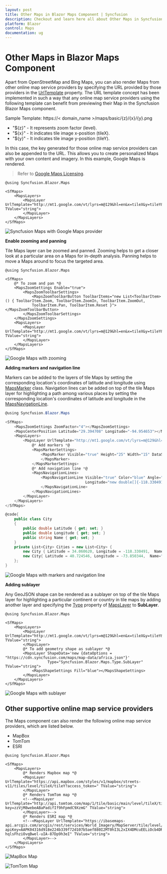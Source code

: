 ```yaml
---
layout: post
title: Other Maps in Blazor Maps Component | Syncfusion
description: Checkout and learn here all about Other Maps in Syncfusion Blazor Maps component and much more details.
platform: Blazor
control: Maps
documentation: ug
---
```


# Other Maps in Blazor Maps Component

Apart from OpenStreetMap and Bing Maps, you can also render Maps from other online map service providers by specifying the URL provided by those providers in the [UrlTemplate](https://help.syncfusion.com/cr/blazor/Syncfusion.Blazor.Maps.MapsLayer-1.html#Syncfusion_Blazor_Maps_MapsLayer_1_UrlTemplate) property. The URL template concept has been implemented in such a way that any online map service providers using the following template can benefit from previewing their Map in the Syncfusion Blazor Maps component.

Sample Template: https://< domain_name >/maps/basic/{z}/{x}/{y}.png

* "${z}" - It represents zoom factor (level).
* "${x}" - It indicates tile image x-position (tileX).
* "${y}" - It indicates tile image y-position (tileY).

In this case, the key generated for those online map service providers can also be appended to the URL. This allows you to create personalized Maps with your own content and imagery. In this example, Google Maps is rendered.

> Refer to [Google Maps Licensing](https://developers.google.com/maps/terms#10-license-restrictions).

```cshtml
@using Syncfusion.Blazor.Maps

<SfMaps>
    <MapsLayers>
        <MapsLayer UrlTemplate="http://mt1.google.com/vt/lyrs=m@129&hl=en&x=tileX&y=tileY&z=level" TValue="string">
        </MapsLayer>
    </MapsLayers>
</SfMaps>
```

![Syncfusion Maps with Google Maps provider](../images/MapProviders/Google-map.png)

**Enable zooming and panning**

Tile Maps layer can be zoomed and panned. Zooming helps to get a closer look at a particular area on a Maps for in-depth analysis. Panning helps to move a Maps around to focus the targeted area.

```cshtml
@using Syncfusion.Blazor.Maps

<SfMaps>
    @* To zoom and pan *@
    <MapsZoomSettings Enable="true">
        <MapsZoomToolbarSettings>
            <MapsZoomToolbarButton ToolbarItems="new List<ToolbarItem>() { ToolbarItem.Zoom, ToolbarItem.ZoomIn, ToolbarItem.ZoomOut,
            ToolbarItem.Pan, ToolbarItem.Reset }"></MapsZoomToolbarButton>
        </MapsZoomToolbarSettings>
    </MapsZoomSettings>
    <MapsLayers>
        <MapsLayer UrlTemplate="http://mt1.google.com/vt/lyrs=m@129&hl=en&x=tileX&y=tileY&z=level" TValue="string">
        </MapsLayer>
    </MapsLayers>
</SfMaps>
```

![Google Maps with zooming](../images/MapProviders/google-map-zoom.png)

**Adding markers and navigation line**

Markers can be added to the layers of tile Maps by setting the corresponding location's coordinates of latitude and longitude using [MapsMarker](https://help.syncfusion.com/cr/blazor/Syncfusion.Blazor.Maps.MapsMarker-1.html) class. Navigation lines can be added on top of the tile Maps layer for highlighting a path among various places by setting the corresponding location's coordinates of latitude and longitude in the [MapsNavigationLine](https://help.syncfusion.com/cr/blazor/Syncfusion.Blazor.Maps.MapsNavigationLine.html).

```csharp
@using Syncfusion.Blazor.Maps

<SfMaps>
    <MapsZoomSettings ZoomFactor="4"></MapsZoomSettings>
    <MapsCenterPosition Latitude="29.394708" Longitude="-94.954653"></MapsCenterPosition>
    <MapsLayers>
        <MapsLayer UrlTemplate="http://mt1.google.com/vt/lyrs=m@129&hl=en&x=tileX&y=tileY&z=level" TValue="string">
            @* Add markers *@
            <MapsMarkerSettings>
                <MapsMarker Visible="true" Height="25" Width="15" DataSource="Cities" TValue="City">
                </MapsMarker>
            </MapsMarkerSettings>
            @* Add navigation line *@
            <MapsNavigationLines>
                <MapsNavigationLine Visible="true" Color="blue" Angle="0.1" Latitude="new double[]{34.060620, 40.724546}"
                                    Longitude="new double[]{-118.330491,-73.850344}">
                </MapsNavigationLine>
            </MapsNavigationLines>
        </MapsLayer>
    </MapsLayers>
</SfMaps>

@code{
    public class City
    {
        public double Latitude { get; set; }
        public double Longitude { get; set; }
        public string Name { get; set; }
    }
    private List<City> Cities = new List<City> {
        new City { Latitude = 34.060620, Longitude = -118.330491,  Name="California" },
        new City{ Latitude = 40.724546, Longitude = -73.850344,  Name="New York"}
    };
}
```

![Google Maps with markers and navigation line](../images/MapProviders/google-map-marker-and-line.png)

**Adding sublayer**

Any GeoJSON shape can be rendered as a sublayer on top of the tile Maps layer for highlighting a particular continent or country in tile maps by adding another layer and specifying the [Type](https://help.syncfusion.com/cr/blazor/Syncfusion.Blazor.Maps.MapsLayer-1.html#Syncfusion_Blazor_Maps_MapsLayer_1_Type) property of [MapsLayer](https://help.syncfusion.com/cr/blazor/Syncfusion.Blazor.Maps.MapsLayer-1.html) to **SubLayer**.

```cshtml
@using Syncfusion.Blazor.Maps

<SfMaps>
    <MapsLayers>
        <MapsLayer UrlTemplate="http://mt1.google.com/vt/lyrs=m@129&hl=en&x=tileX&y=tileY&z=level" TValue="string">
        </MapsLayer>
        @* To add geometry shape as sublayer *@
        <MapsLayer ShapeData='new {dataOptions = "https://cdn.syncfusion.com/maps/map-data/africa.json"}'
                   Type="Syncfusion.Blazor.Maps.Type.SubLayer" TValue="string">
            <MapsShapeSettings Fill="blue"></MapsShapeSettings>
        </MapsLayer>
    </MapsLayers>
</SfMaps>
```

![Google Maps with sublayer](../images/MapProviders/google-map-sublayer.png)

## Other supportive online map service providers

The Maps component can also render the following online map service providers, which are listed below.

* MapBox
* TomTom
* ESRI

```cshtml
@using Syncfusion.Blazor.Maps

<SfMaps>
    <MapsLayers>
        @* Renders Mapbox map *@
        <MapsLayer UrlTemplate="https://api.mapbox.com/styles/v1/mapbox/streets-v11/tiles/level/tileX/tileY?access_token=" TValue="string">
        </MapsLayer>
        @* Renders TomTom map *@
        <!--<MapsLayer UrlTemplate="http://api.tomtom.com/map/1/tile/basic/main/level/tileX/tileY.png?key=zzVjM8webeABaPadifIf9hFpmdC9XzmG" TValue="string">
        </MapsLayer>-->
        @* Renders ESRI map *@
        <!--<MapsLayer UrlTemplate="https://ibasemaps-api.arcgis.com/arcgis/rest/services/World_Imagery/MapServer/tile/level/tileY/tileX?apiKey=AAPK04316d918e224b339f72d107b5aef880I2MT0hI3L2xIX4DMcuEELiOcb4DRmxeGp_-hqlsFhziOvqBwel-uIA-87Dp9h3eI" TValue="string">
        </MapsLayer>-->
    </MapsLayers>
</SfMaps>
```

![MapBox Map](../images/MapProviders/mapbox.png)

![TomTom Map](../images/MapProviders/tomtom.png)